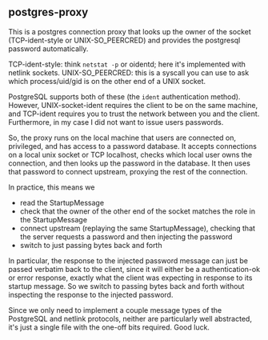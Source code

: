 postgres-proxy
--------------
This is a postgres connection proxy that looks up the owner of the socket
(TCP-ident-style or UNIX-SO\_PEERCRED) and provides the postgresql password
automatically.

TCP-ident-style: think `netstat -p` or oidentd; here it's implemented with
netlink sockets. UNIX-SO\_PEERCRED: this is a syscall you can use to ask which
process/uid/gid is on the other end of a UNIX socket. 

PostgreSQL supports both of these (the `ident` authentication method). However,
UNIX-socket-ident requires the client to be on the same machine, and TCP-ident
requires you to trust the network between you and the client. Furthermore, in my
case I did not want to issue users passwords.

So, the proxy runs on the local machine that users are connected on, privileged,
and has access to a password database. It accepts connections on a local unix
socket or TCP localhost, checks which local user owns the connection, and then
looks up the password in the database. It then uses that password to connect
upstream, proxying the rest of the connection.

In practice, this means we 

 - read the StartupMessage
 - check that the owner of the other end of the socket matches the role in the
   StartupMessage
 - connect upstream (replaying the same StartupMessage), checking that the
   server requests a password and then injecting the password
 - switch to just passing bytes back and forth

In particular, the response to the injected password message can just be passed
verbatim back to the client, since it will either be a authentication-ok or
error response, exactly what the client was expecting in response to its startup
message. So we switch to passing bytes back and forth without inspecting the
response to the injected password.

Since we only need to implement a couple message types of the PostgreSQL and
netlink protocols, neither are particularly well abstracted, it's just a single
file with the one-off bits required. Good luck.
